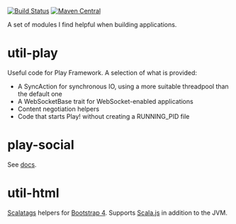[![Build Status](https://travis-ci.org/malliina/util-play.png?branch=master)](https://travis-ci.org/malliina/util-play)
[![Maven Central](https://img.shields.io/maven-central/v/com.malliina/util-play_2.13.svg)](https://search.maven.org/#search%7Cga%7C1%7Cg%3A%22com.malliina%22%20AND%20a%3A%22util-play_2.12%22)

A set of modules I find helpful when building applications.

# util-play

Useful code for Play Framework. A selection of what is provided:

- A SyncAction for synchronous IO, using a more suitable threadpool than the default one
- A WebSocketBase trait for WebSocket-enabled applications
- Content negotiation helpers
- Code that starts Play! without creating a RUNNING_PID file

# play-social

See [docs](play-social/README.md).

# util-html

[Scalatags](http://www.lihaoyi.com/scalatags/) helpers for [Bootstrap 4](https://getbootstrap.com). Supports 
[Scala.js](https://www.scala-js.org) in addition to the JVM.
